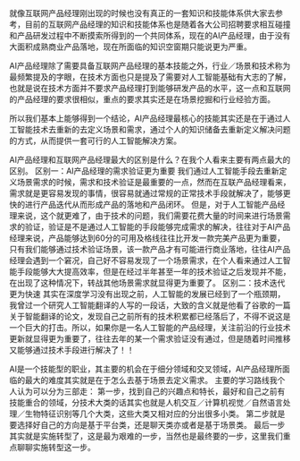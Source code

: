 

<!--
 * @version:
 * @Author:  StevenJokess https://github.com/StevenJokess
 * @Date: 2020-12-07 18:09:17
 * @LastEditors:  StevenJokess https://github.com/StevenJokess
 * @LastEditTime: 2020-12-07 18:11:25
 * @Description:
 * @TODO::
 * @Reference:https://www.shujike.com/zixun/101445.html
-->

就像互联网产品经理刚出现的时候也没有真正的一套知识和技能体系供大家去参考，目前的互联网产品经理的知识和技能体系也是随着各大公司招聘要求相互碰撞和产品研发过程中不断摸索所得到的一个共同体系，现在的AI产品经理，由于没有大面积成熟商业产品落地，现在所面临的知识空窗期只能说更为严重。


AI产品经理除了需要具备互联网产品经理的基本技能之外，行业／场景和技术称为最频繁提及的字眼，在技术方面也只是提及了需要对人工智能基础有大志的了解，也就是说在技术方面并不要求产品经理打到能够研发产品的水平，这一点和互联网的产品经理的要求很相似，重点的要求其实还是在场景挖掘和行业经验方面。


所以我们基本上能够得到一个结论，AI产品经理最核心的技能其实还是在于通过人工智能技术去重新的去定义场景和需求，通过个人的知识储备去重新定义解决问题的方式，从而提供一套可行的人工智能解决方案。

AI产品经理和互联网产品经理最大的区别是什么？在我个人看来主要有两点最大的区别。
区别一：AI产品经理的需求验证更为重要
我们通过人工智能手段去重新定义场景需求的时候，需求和技术验证是最重要的一点，然而在互联产品经理看来，需求就是更容易发现的事情，很容易就通过常规的正常技术手段就解决了，能够更快的进行产品迭代从而形成产品的落地和产品闭环。
但是，对于人工智能产品经理来说，这个就更难了，由于技术的问题，我们需要花费大量的时间来进行场景需求的验证，验证是不是通过人工智能的手段能够完成需求的解决，往往对于AI产品经理来说，产品能够达到60分的可用及格线往往比开发一款完美产品更为重要，只有我们能够通过技术验证场景，该一款产品才有可能进行商业落地，往往AI产品经理会遇到一个窘况，自己好不容易发现了一个场景需求，在个人看来通过人工智能手段能够大大提高效率，但是在经过半年甚至一年的技术验证之后发现并不能，在出现了这种情况下，转战其他场景需求就显得更为重要了。
区别二：技术迭代更为快速
其实在深度学习没有出现之前，人工智能的发展已经到了一个瓶颈期，我曾过一个研究人工智能翻译的人写的一段话，大致的含义就是他看了谷歌的一篇关于智能翻译的论文，发现自己之前所有的技术积累都已经落后了，不得不说这是一个巨大的打击。所以，如果你是一名人工智能的产品经理，关注前沿的行业技术更新就显得更为重要了，往往去年的某一个需求验证没有通过，但是随着时间推移又能够通过技术手段进行解决了！！

AI是一个技能型的职业，其主要的机会在于细分领域和交叉领域，AI产品经理所面临的最大的难度其实就是在于怎么去基于场景去定义需求。
主要的学习路线我个人认为可以分为三部走：
第一步，找到自己的兴趣点和特长，最好和自己之前有技能重合的领域，分技术大类的话其实也就是人机交互／计算机视觉／自然语言处理／生物特征识别等几个大类，这些大类又相对应的分出很多小类。
第二步就是要选择好自己的方向是基于平台类，还是聊天类亦或者是基于场景类。
最后一步其实就是实施转型了，这是最为艰难的一步，当然也是最终要的一步，这里我们重点聊聊实施转型这一步。
